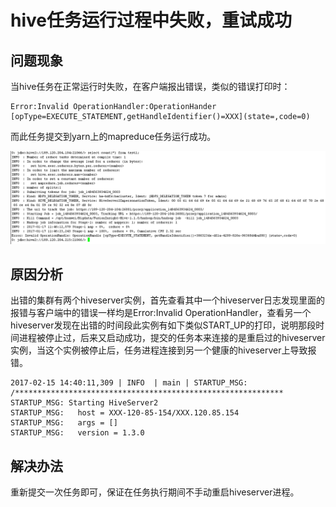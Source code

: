 # hive任务运行过程中失败，重试成功<a name="ZH-CN_TOPIC_0210454005"></a>

## 问题现象<a name="zh-cn_topic_0167275611_s279271d9ef1f448c82bf851fcc361636"></a>

当hive任务在正常运行时失败，在客户端报出错误，类似的错误打印时：

```
Error:Invalid OperationHandler:OperationHander [opType=EXECUTE_STATEMENT,getHandleIdentifier()=XXX](state=,code=0)
```

而此任务提交到yarn上的mapreduce任务运行成功。

![](figures/zh-cn_image_0167275477.png)

## 原因分析<a name="zh-cn_topic_0167275611_s2be99397c5de4111a414f6fbd0fb7c2f"></a>

出错的集群有两个hiveserver实例，首先查看其中一个hiveserver日志发现里面的报错与客户端中的错误一样均是Error:Invalid OperationHandler，查看另一个hiveserver发现在出错的时间段此实例有如下类似START\_UP的打印，说明那段时间进程被停止过，后来又启动成功，提交的任务本来连接的是重启过的hiveserver实例，当这个实例被停止后，任务进程连接到另一个健康的hiveserver上导致报错。

```
2017-02-15 14:40:11,309 | INFO  | main | STARTUP_MSG:
/************************************************************
STARTUP_MSG: Starting HiveServer2
STARTUP_MSG:   host = XXX-120-85-154/XXX.120.85.154
STARTUP_MSG:   args = []
STARTUP_MSG:   version = 1.3.0
```

## 解决办法<a name="zh-cn_topic_0167275611_sd6477f1effc345f1abf9f4286dc8eb07"></a>

重新提交一次任务即可，保证在任务执行期间不手动重启hiveserver进程。

